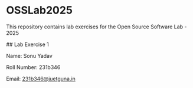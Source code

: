 # OSSLab2025

This repository contains lab exercises for the Open Source Software Lab - 2025



\## Lab Exercise 1

Name: Sonu Yadav

Roll Number: 231b346

Email: 231b346@juetguna.in

<Solution code to part F>

